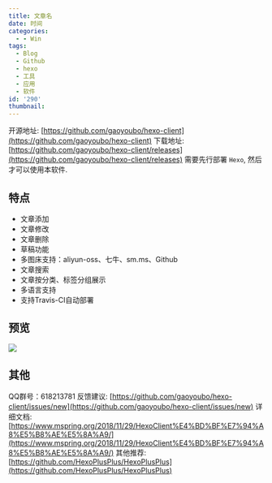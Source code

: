 ```yaml
---
title: 文章名
date: 时间
categories:
  - - Win
tags:
  - Blog
  - Github
  - hexo
  - 工具
  - 应用
  - 软件
id: '290'
thumbnail:
---
```



开源地址: [https://github.com/gaoyoubo/hexo-client](https://github.com/gaoyoubo/hexo-client) 下载地址: [https://github.com/gaoyoubo/hexo-client/releases](https://github.com/gaoyoubo/hexo-client/releases) 需要先行部署 `Hexo`, 然后才可以使用本软件.

## 特点

*   文章添加
*   文章修改
*   文章删除
*   草稿功能
*   多图床支持：aliyun-oss、七牛、sm.ms、Github
*   文章搜索
*   文章按分类、标签分组展示
*   多语言支持
*   支持Travis-CI自动部署

## 预览

![](https://cdn.uzz5.com/imgs/2021/03/14/vYvZbK8t.webp)

## 其他

QQ群号：618213781 反馈建议: [https://github.com/gaoyoubo/hexo-client/issues/new](https://github.com/gaoyoubo/hexo-client/issues/new) 详细文档: [https://www.mspring.org/2018/11/29/HexoClient%E4%BD%BF%E7%94%A8%E5%B8%AE%E5%8A%A9/](https://www.mspring.org/2018/11/29/HexoClient%E4%BD%BF%E7%94%A8%E5%B8%AE%E5%8A%A9/) 其他推荐: [https://github.com/HexoPlusPlus/HexoPlusPlus](https://github.com/HexoPlusPlus/HexoPlusPlus)